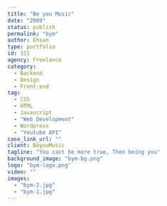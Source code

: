 ```yaml
---
title: "Be you Music"
date: "2009"
status: publish
permalink: "bym"
author: Ehsan
type: portfolio
id: 311
agency: Freelance
category:
  - Backend
  - Design
  - Front-end
tag:
  - CSS
  - HTML
  - Javascript
  - "Web Development"
  - Wordpress
  - "Youtube API"
case_link_url: ""
client: BeyouMusic
tagline: "You cant be more true, Then being you"
background_image: "bym-bg.png"
logo: "bym-logo.png"
video: ""
images:
  - "bym-2.jpg"
  - "bym-1.jpg"
---
```

